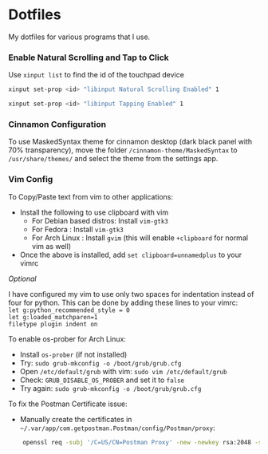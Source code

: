 # Dotfiles

My dotfiles for various programs that I use.

### Enable Natural Scrolling and Tap to Click

Use `xinput list` to find the id of the touchpad device
```bash
xinput set-prop <id> "libinput Natural Scrolling Enabled" 1
```

```bash
xinput set-prop <id> "libinput Tapping Enabled" 1
```

### Cinnamon Configuration
To use MaskedSyntax theme for cinnamon desktop (dark black panel with 70% transparency), move the folder `/cinnamon-theme/MaskedSyntax` to `/usr/share/themes/` and select the theme from the settings app.

### Vim Config

To Copy/Paste text from vim to other applications: </br>
* Install the following to use clipboard with vim
  * For Debian based distros: Install `vim-gtk3`
  * For Fedora : Install `vim-gtk3`
  * For Arch Linux : Install `gvim` (this will enable `+clipboard` for normal vim as well)
* Once the above is installed, add `set clipboard=unnamedplus` to your vimrc

*Optional*

I have configured my vim to use only two spaces for indentation instead of four for python.
This can be done by adding these lines to your vimrc: </br>
`let g:python_recommended_style = 0` </br>
`let g:loaded_matchparen=1` </br>
`filetype plugin indent on` </br>


To enable os-prober for Arch Linux: </br>
* Install `os-prober` (if not installed)
* Try: `sudo grub-mkconfig -o /boot/grub/grub.cfg`
* Open `/etc/default/grub` with vim: `sudo vim /etc/default/grub`
* Check: `GRUB_DISABLE_OS_PROBER` and set it to `false`
* Try again: `sudo grub-mkconfig -o /boot/grub/grub.cfg`


To fix the Postman Certificate issue:
* Manually create the certificates in `~/.var/app/com.getpostman.Postman/config/Postman/proxy`:
```bash
    openssl req -subj '/C=US/CN=Postman Proxy' -new -newkey rsa:2048 -sha256 -days 365 -nodes -x509 -keyout postman-proxy-ca.key -out postman-proxy-ca.crt
```
